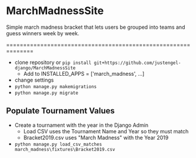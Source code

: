 # MarchMadnessSite
Simple march madness bracket that lets users be grouped into teams and guess winners week by week.

==============================================================

 * clone repository
 or `pip install git+https://github.com/justengel-django/MarchMadnessSite`
   * Add to INSTALLED_APPS = ['march_madness', ...]
 * change settings
 * `python manage.py makemigrations`
 * `python manage.py migrate`
 
 ## Populate Tournament Values
 * Create a tournament with the year in the Django Admin
   * Load CSV uses the Tournament Name and Year so they must match
   * Bracket2019.csv uses "March Madness" with the Year 2019
 * `python manage.py load_csv_matches march_madness\fixtures\Bracket2019.csv`
 
  